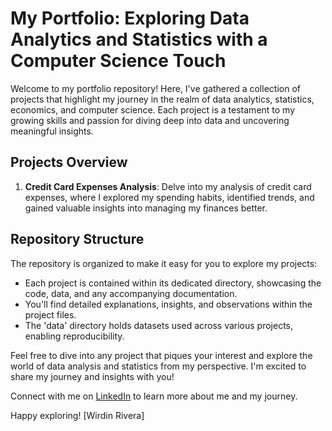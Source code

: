 # My Portfolio: Exploring Data Analytics and Statistics with a Computer Science Touch

Welcome to my portfolio repository! Here, I've gathered a collection of projects that highlight my journey in the realm of data analytics, statistics, economics, and computer science. Each project is a testament to my growing skills and passion for diving deep into data and uncovering meaningful insights. 

## Projects Overview

1. **Credit Card Expenses Analysis**: Delve into my analysis of credit card expenses, where I explored my spending habits, identified trends, and gained valuable insights into managing my finances better.

## Repository Structure

The repository is organized to make it easy for you to explore my projects:

- Each project is contained within its dedicated directory, showcasing the code, data, and any accompanying documentation.
- You'll find detailed explanations, insights, and observations within the project files.
- The 'data' directory holds datasets used across various projects, enabling reproducibility.

Feel free to dive into any project that piques your interest and explore the world of data analysis and statistics from my perspective. I'm excited to share my journey and insights with you!

Connect with me on [LinkedIn](www.linkedin.com/in/wirdinrivera) to learn more about me and my journey.

Happy exploring!
[Wirdin Rivera]

